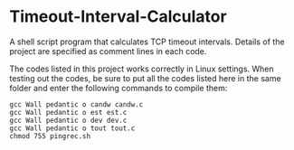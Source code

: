 # Timeout-Interval-Calculator
A shell script program that calculates TCP timeout intervals.
Details of the project are specified as comment lines in each code.

The codes listed in this project works correctly in Linux settings.
When testing out the codes, be sure to put all the codes listed here in the same folder and enter the following commands to compile them:
```
gcc Wall pedantic o candw candw.c
gcc Wall pedantic o est est.c
gcc Wall pedantic o dev dev.c
gcc Wall pedantic o tout tout.c
chmod 755 pingrec.sh
```

